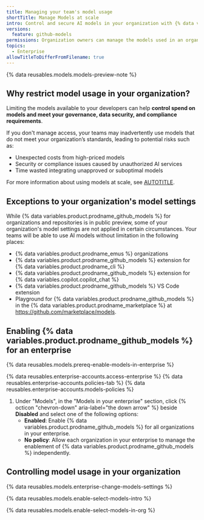 ```yaml
---
title: Managing your team's model usage
shortTitle: Manage Models at scale
intro: Control and secure AI models in your organization with {% data variables.product.prodname_github_models %}.
versions:
  feature: github-models
permissions: Organization owners can manage the models used in an organization
topics:
  - Enterprise
allowTitleToDifferFromFilename: true
---
```


{% data reusables.models.models-preview-note %}

## Why restrict model usage in your organization?

Limiting the models available to your developers can help **control spend on models and meet your governance, data security, and compliance requirements**.

If you don't manage access, your teams may inadvertently use models that do not meet your organization’s standards, leading to potential risks such as:

* Unexpected costs from high-priced models
* Security or compliance issues caused by unauthorized AI services
* Time wasted integrating unapproved or suboptimal models

For more information about using models at scale, see [AUTOTITLE](/github-models/github-models-at-scale/use-models-at-scale).

## Exceptions to your organization's model settings

While {% data variables.product.prodname_github_models %} for organizations and repositories is in public preview, some of your organization's model settings are not applied in certain circumstances. Your teams will be able to use AI models without limitation in the following places:

* {% data variables.product.prodname_emus %} organizations
* {% data variables.product.prodname_github_models %} extension for {% data variables.product.prodname_cli %}
* {% data variables.product.prodname_github_models %} extension for {% data variables.copilot.copilot_chat %}
* {% data variables.product.prodname_github_models %} VS Code extension
* Playground for {% data variables.product.prodname_github_models %} in the {% data variables.product.prodname_marketplace %} at https://github.com/marketplace/models.

## Enabling {% data variables.product.prodname_github_models %} for an enterprise

{% data reusables.models.prereq-enable-models-in-enterprise %}

{% data reusables.enterprise-accounts.access-enterprise %}
{% data reusables.enterprise-accounts.policies-tab %}
{% data reusables.enterprise-accounts.models-policies %}
1. Under "Models", in the "Models in your enterprise" section, click {% octicon "chevron-down" aria-label="the down arrow" %} beside **Disabled** and select one of the following options:
    * **Enabled**: Enable {% data variables.product.prodname_github_models %} for all organizations in your enterprise.
    * **No policy**: Allow each organization in your enterprise to manage the enablement of {% data variables.product.prodname_github_models %} independently.

## Controlling model usage in your organization

{% data reusables.models.enterprise-change-models-settings %}

{% data reusables.models.enable-select-models-intro %}

{% data reusables.models.enable-select-models-in-org %}
